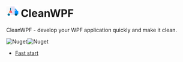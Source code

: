 # ![logo]   CleanWPF

CleanWPF - develop your WPF application quickly and make it clean.

![Nuget](https://img.shields.io/nuget/v/CleanWpf)![Nuget](https://img.shields.io/nuget/dt/CleanWpf)


* [Fast start](https://github.com/Skwal98/CleanWPF/blob/main/fast-start.md)

[logo]: https://github.com/Skwal98/CleanWPF/blob/main/plumber%20(1).png "CleanWPF" 
